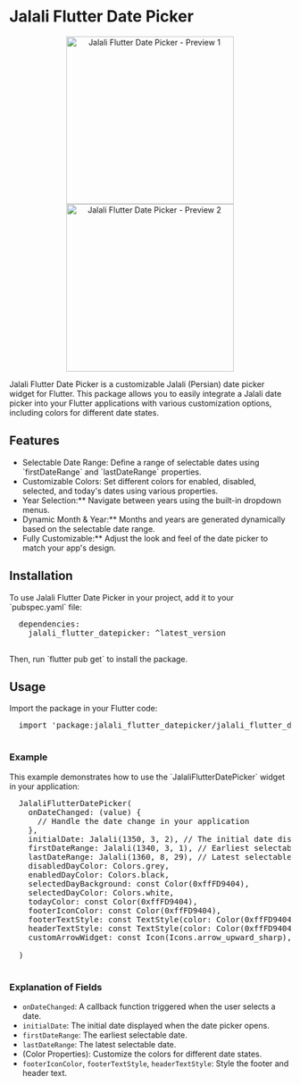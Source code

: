 <!DOCTYPE html>
<html lang="en">
<head>
  <meta charset="UTF-8">
  <meta name="viewport" content="width=device-width, initial-scale=1.0">
</head>
<body>
  <h1>Jalali Flutter Date Picker</h1>

  <p align="center">
    <img src="https://imgurl.ir/uploads/q941883_IMG_2087.jpg" width="300" alt="Jalali Flutter Date Picker - Preview 1" />
    <img src="https://imgurl.ir/uploads/q941883_IMG_2087.jpg" width="300" alt="Jalali Flutter Date Picker - Preview 2" />
  </p>

  <p>Jalali Flutter Date Picker is a customizable Jalali (Persian) date picker widget for Flutter. This package allows you to easily integrate a Jalali date picker into your Flutter applications with various customization options, including colors for different date states.</p>

<h2>Features</h2>

  <ul>
    <li>Selectable Date Range: Define a range of selectable dates using `firstDateRange` and `lastDateRange` properties.</li>
    <li>Customizable Colors: Set different colors for enabled, disabled, selected, and today's dates using various properties.</li>
    <li>Year Selection:** Navigate between years using the built-in dropdown menus.</li>
    <li>Dynamic Month & Year:** Months and years are generated dynamically based on the selectable date range.</li>
    <li>Fully Customizable:** Adjust the look and feel of the date picker to match your app's design.</li>
  </ul>

<h2>Installation</h2>

  <p>To use Jalali Flutter Date Picker in your project, add it to your `pubspec.yaml` file:</p>

  <pre>
  dependencies:
    jalali_flutter_datepicker: ^latest_version
  </pre>

  <p>Then, run `flutter pub get` to install the package.</p>

<h2>Usage</h2>

  <p>Import the package in your Flutter code:</p>

  <pre>
  import 'package:jalali_flutter_datepicker/jalali_flutter_datepicker.dart';
  </pre>

<h3>Example</h3>

  <p>This example demonstrates how to use the `JalaliFlutterDatePicker` widget in your application:</p>

  <pre>
  JalaliFlutterDatePicker(
    onDateChanged: (value) {
      // Handle the date change in your application
    },
    initialDate: Jalali(1350, 3, 2), // The initial date displayed
    firstDateRange: Jalali(1340, 3, 1), // Earliest selectable date
    lastDateRange: Jalali(1360, 8, 29), // Latest selectable date
    disabledDayColor: Colors.grey,
    enabledDayColor: Colors.black,
    selectedDayBackground: const Color(0xffFD9404),
    selectedDayColor: Colors.white,
    todayColor: const Color(0xffFD9404),
    footerIconColor: const Color(0xffFD9404),
    footerTextStyle: const TextStyle(color: Color(0xffFD9404), fontSize: 12),
    headerTextStyle: const TextStyle(color: Color(0xffFD9404)),
    customArrowWidget: const Icon(Icons.arrow_upward_sharp),

  )
  </pre>

<h3>Explanation of Fields</h3>

  <ul>
    <li><code>onDateChanged</code>: A callback function triggered when the user selects a date.</li>
    <li><code>initialDate</code>: The initial date displayed when the date picker opens.</li>
    <li><code>firstDateRange</code>: The earliest selectable date.</li>
    <li><code>lastDateRange</code>: The latest selectable date.</li>
    <li>(Color Properties): Customize the colors for different date states.</li>
    <li><code>footerIconColor</code>, <code>footerTextStyle</code>, <code>headerTextStyle</code>: Style the footer and header text.</li>
  </ul>
</body>
</html>
